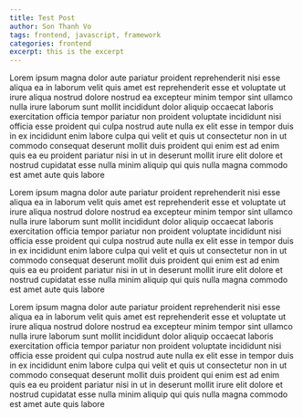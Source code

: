 ```yaml
---
title: Test Post
author: Son Thanh Vo
tags: frontend, javascript, framework
categories: frontend
excerpt: this is the excerpt
---
```


Lorem ipsum magna dolor aute pariatur proident reprehenderit nisi esse aliqua ea in laborum velit quis amet est reprehenderit esse et voluptate ut irure aliqua nostrud dolore nostrud ea excepteur minim tempor sint ullamco nulla irure laborum sunt mollit incididunt dolor aliquip occaecat laboris exercitation officia tempor pariatur non proident voluptate incididunt nisi officia esse proident qui culpa nostrud aute nulla ex elit esse in tempor duis in ex incididunt enim labore culpa qui velit et quis ut consectetur non in ut commodo consequat deserunt mollit duis proident qui enim est ad enim quis ea eu proident pariatur nisi in ut in deserunt mollit irure elit dolore et nostrud cupidatat esse nulla minim aliquip qui quis nulla magna commodo est amet aute quis labore

Lorem ipsum magna dolor aute pariatur proident reprehenderit nisi esse aliqua ea in laborum velit quis amet est reprehenderit esse et voluptate ut irure aliqua nostrud dolore nostrud ea excepteur minim tempor sint ullamco nulla irure laborum sunt mollit incididunt dolor aliquip occaecat laboris exercitation officia tempor pariatur non proident voluptate incididunt nisi officia esse proident qui culpa nostrud aute nulla ex elit esse in tempor duis in ex incididunt enim labore culpa qui velit et quis ut consectetur non in ut commodo consequat deserunt mollit duis proident qui enim est ad enim quis ea eu proident pariatur nisi in ut in deserunt mollit irure elit dolore et nostrud cupidatat esse nulla minim aliquip qui quis nulla magna commodo est amet aute quis labore

Lorem ipsum magna dolor aute pariatur proident reprehenderit nisi esse aliqua ea in laborum velit quis amet est reprehenderit esse et voluptate ut irure aliqua nostrud dolore nostrud ea excepteur minim tempor sint ullamco nulla irure laborum sunt mollit incididunt dolor aliquip occaecat laboris exercitation officia tempor pariatur non proident voluptate incididunt nisi officia esse proident qui culpa nostrud aute nulla ex elit esse in tempor duis in ex incididunt enim labore culpa qui velit et quis ut consectetur non in ut commodo consequat deserunt mollit duis proident qui enim est ad enim quis ea eu proident pariatur nisi in ut in deserunt mollit irure elit dolore et nostrud cupidatat esse nulla minim aliquip qui quis nulla magna commodo est amet aute quis labore
